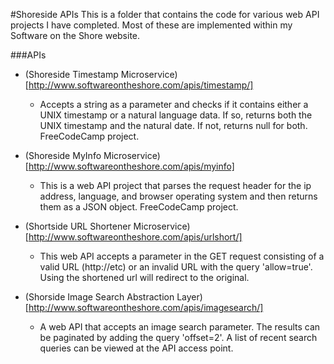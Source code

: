#Shoreside APIs
  This is a folder that contains the code for various web API projects I have
  completed. Most of these are implemented within my Software on the Shore website.

###APIs
  * (Shoreside Timestamp Microservice)[http://www.softwareontheshore.com/apis/timestamp/]
    * Accepts a string as a parameter and checks if it contains either a UNIX timestamp
      or a natural language data. If so, returns both the UNIX timestamp and the natural date.
      If not, returns null for both. FreeCodeCamp project.

  * (Shoreside MyInfo Microservice)[http://www.softwareontheshore.com/apis/myinfo]
    * This is a web API project that parses the request header for the ip address, language,
      and browser operating system and then returns them as a JSON object. FreeCodeCamp project.

  * (Shortside URL Shortener Microservice)[http://www.softwareontheshore.com/apis/urlshort/]
    * This web API accepts a parameter in the GET request consisting of a valid URL (http://etc)
      or an invalid URL with the query 'allow=true'. Using the shortened url will redirect to the original.

  * (Shorside Image Search Abstraction Layer)[http://www.softwareontheshore.com/apis/imagesearch/]
    * A web API that accepts an image search parameter. The results can be paginated by adding the query
      'offset=2'. A list of recent search queries can be viewed at the API access point.
